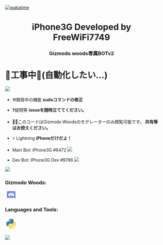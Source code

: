 [![wakatime](https://wakatime.com/badge/user/426e61d3-f6b7-4324-bdf6-c87be0cdc667/project/b6a3690b-0456-413d-b78c-5cbb8eb8846a.svg)](https://wakatime.com/badge/user/426e61d3-f6b7-4324-bdf6-c87be0cdc667/project/b6a3690b-0456-413d-b78c-5cbb8eb8846a)
<h1 align="center">iPhone3G Developed by FreeWiFi7749</h1>
<h3 align="center">Gizmodo woods専属BOTv2</h3>

# 🚧工事中🚧(自動化したい…)

<img src="https://user-images.githubusercontent.com/73097560/115834477-dbab4500-a447-11eb-908a-139a6edaec5c.gif">

- ⚒️開発中の機能 **sudoコマンドの修正**
- ❓疑問等 **issueを随時立ててください。**
- 👨‍💻このコードはGizmodo Woodsのモデレーターのみ閲覧可能です。 **共有等はお控えください。**
- ⚡ Lightning **iPhoneだけだよ！**

- Main Bot: iPhone3G #6472 <img src="https://status.frwi.net/api/badge/10/status?style=social" />
- Dev Bot: iPhone3G Dev #9786 <img src="https://status.frwi.net/api/badge/8/status?style=social" />

<div> <a href="https://github.com/FreeWiFi7749" target="_blank"><img src="https://img.shields.io/badge/GitHub-100000?style=for-the-badge&logo=github&logoColor=white" target="_blank"></a>
</div><h3 align="left">Gizmodo Woods:</h3>
<p align="left">
<a href="https://discord.gg/https://discord.gg/gizmodo" target="blank"><img align="center" src="https://raw.githubusercontent.com/teamedwardforever/Readme-Generator/71f25dd8b98329b168142a6b782a107b75eab178/svg/Social/discord.svg" alt="https://discord.gg/gizmodo" height="30" width="40" /></a></p>

<h3 align="left">Languages and Tools:</h3>
<p align="left">
<img src="https://raw.githubusercontent.com/teamedwardforever/Readme-Generator/71f25dd8b98329b168142a6b782a107b75eab178/svg/Skills/Languages/python-original.svg" alt="Python" width="40" height="40"/>
</p>

<img src="https://user-images.githubusercontent.com/73097560/115834477-dbab4500-a447-11eb-908a-139a6edaec5c.gif">
</div>
